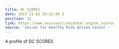 ```yaml
---
title: DC SCORES
date: 2017-11-02 19:22:00 Z
position: 31
link: https://www.voicesactioncenter.org/dc_scores
source: 'Voices for Healthy Kids Action Center '
---
```


A profile of DC SCORES 